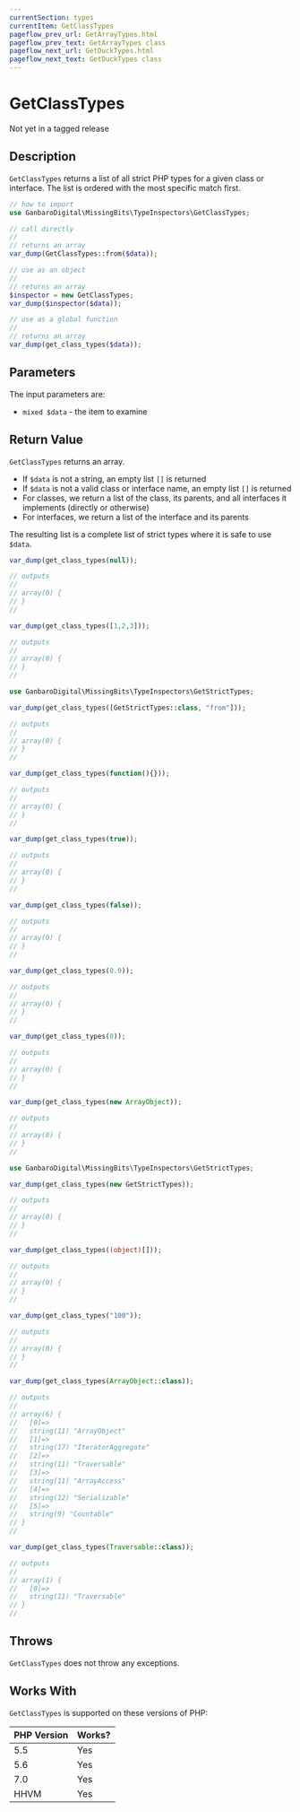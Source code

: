 ```yaml
---
currentSection: types
currentItem: GetClassTypes
pageflow_prev_url: GetArrayTypes.html
pageflow_prev_text: GetArrayTypes class
pageflow_next_url: GetDuckTypes.html
pageflow_next_text: GetDuckTypes class
---
```


# GetClassTypes

<div class="callout warning">
Not yet in a tagged release
</div>

## Description

`GetClassTypes` returns a list of all strict PHP types for a given class or interface. The list is ordered with the most specific match first.

```php
// how to import
use GanbaroDigital\MissingBits\TypeInspectors\GetClassTypes;

// call directly
//
// returns an array
var_dump(GetClassTypes::from($data));

// use as an object
//
// returns an array
$inspector = new GetClassTypes;
var_dump($inspector($data));

// use as a global function
//
// returns an array
var_dump(get_class_types($data));
```

## Parameters

The input parameters are:

- `mixed $data` - the item to examine

## Return Value

`GetClassTypes` returns an array.

* If `$data` is not a string, an empty list `[]` is returned
* If `$data` is not a valid class or interface name, an empty list `[]` is returned
* For classes, we return a list of the class, its parents, and all interfaces it implements (directly or otherwise)
* For interfaces, we return a list of the interface and its parents

The resulting list is a complete list of strict types where it is safe to use `$data`.

```php
var_dump(get_class_types(null));

// outputs
//
// array(0) {
// }
//
```

```php
var_dump(get_class_types([1,2,3]));

// outputs
//
// array(0) {
// }
//
```

```php
use GanbaroDigital\MissingBits\TypeInspectors\GetStrictTypes;

var_dump(get_class_types([GetStrictTypes::class, "from"]));

// outputs
//
// array(0) {
// }
//
```

```php
var_dump(get_class_types(function(){}));

// outputs
//
// array(0) {
// }
//
```

```php
var_dump(get_class_types(true));

// outputs
//
// array(0) {
// }
//
```

```php
var_dump(get_class_types(false));

// outputs
//
// array(0) {
// }
//
```

```php
var_dump(get_class_types(0.0));

// outputs
//
// array(0) {
// }
//
```

```php
var_dump(get_class_types(0));

// outputs
//
// array(0) {
// }
//
```

```php
var_dump(get_class_types(new ArrayObject));

// outputs
//
// array(0) {
// }
//
```

```php
use GanbaroDigital\MissingBits\TypeInspectors\GetStrictTypes;

var_dump(get_class_types(new GetStrictTypes));

// outputs
//
// array(0) {
// }
//
```

```php
var_dump(get_class_types((object)[]));

// outputs
//
// array(0) {
// }
//
```

```php
var_dump(get_class_types("100"));

// outputs
//
// array(0) {
// }
//
```

```php
var_dump(get_class_types(ArrayObject::class));

// outputs
//
// array(6) {
//   [0]=>
//   string(11) "ArrayObject"
//   [1]=>
//   string(17) "IteratorAggregate"
//   [2]=>
//   string(11) "Traversable"
//   [3]=>
//   string(11) "ArrayAccess"
//   [4]=>
//   string(12) "Serializable"
//   [5]=>
//   string(9) "Countable"
// }
//
```

```php
var_dump(get_class_types(Traversable::class));

// outputs
//
// array(1) {
//   [0]=>
//   string(11) "Traversable"
// }
//
```

## Throws

`GetClassTypes` does not throw any exceptions.

## Works With

`GetClassTypes` is supported on these versions of PHP:

PHP Version | Works?
------------|-------
5.5 | Yes
5.6 | Yes
7.0 | Yes
HHVM | Yes
